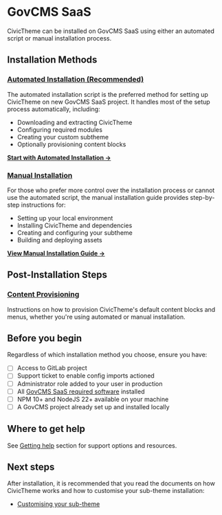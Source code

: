 # GovCMS SaaS

CivicTheme can be installed on GovCMS SaaS using either an automated script or manual installation process.

## Installation Methods

### [Automated Installation (Recommended)](govcms-saas-manual.md)

The automated installation script is the preferred method for setting up CivicTheme on new GovCMS SaaS project. It handles most of the setup process automatically, including:

* Downloading and extracting CivicTheme
* Configuring required modules
* Creating your custom subtheme
* Optionally provisioning content blocks

[**Start with Automated Installation →**](govcms-saas-automated.md)

### [Manual Installation](govcms-saas-manual.md)

For those who prefer more control over the installation process or cannot use the automated script, the manual installation guide provides step-by-step instructions for:

* Setting up your local environment
* Installing CivicTheme and dependencies
* Creating and configuring your subtheme
* Building and deploying assets

[**View Manual Installation Guide →**](govcms-saas-manual.md)

## Post-Installation Steps

### [Content Provisioning](govcms-content-provisioning.md)

Instructions on how to provision CivicTheme's default content blocks and menus, whether you're using automated or manual installation.

## Before you begin

Regardless of which installation method you choose, ensure you have:

* [ ] Access to GitLab project
* [ ] Support ticket to enable config imports actioned
* [ ] Administrator role added to your user in production
* [ ] All [GovCMS SaaS required software](https://github.com/govCMS/GovCMS/wiki/1.1-Local-setup#dependencies) installed
* [ ] NPM 10+ and NodeJS 22+ available on your machine
* [ ] A GovCMS project already set up and installed locally

## Where to get help

See [Getting help](../getting-started/getting-help.md) section for support options and resources.

## Next steps

After installation, it is recommended that you read the documents on how CivicTheme works and how to customise your sub-theme installation:

* [Customising your sub-theme](../development/drupal-theme/)
